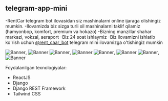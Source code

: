 ## telegram-app-mini

 -RentCar telegram bot ilovasidan siz mashinalarni online ijaraga olishingiz mumkin.
 -Ilovamizda biz sizga turli xil mashinalarni taklif qilamiz (hamyonbop, komfort, premium va hokazo)
 -Bizning manzillar shahar markazi, vokzal, aeraport
 -Biz 24 soat ishlaymiz
 -Biz ilovamizni ishlatib ko'rish uchun [@rent_caar_bot](https://t.me/rent_caar_bot) telegram mini ilovamizga o'tishingiz mumkin


![Banner](./assets/ilova1.jpg), ![Banner](./assets/ilova2.jpg)
![Banner](./assets/ilova3.jpg), ![Banner](./assets/ilova4.jpg)
![Banner](./assets/ilova5.jpg), ![Banner](./assets/ilova6.jpg)
![Banner](./assets/ilova7.jpg), ![Banner](./assets/ilova8.jpg)



Foydalanilgan texnologiyalar:
- ReactJS
- Django
- Django REST Framework
- Tailwind CSS